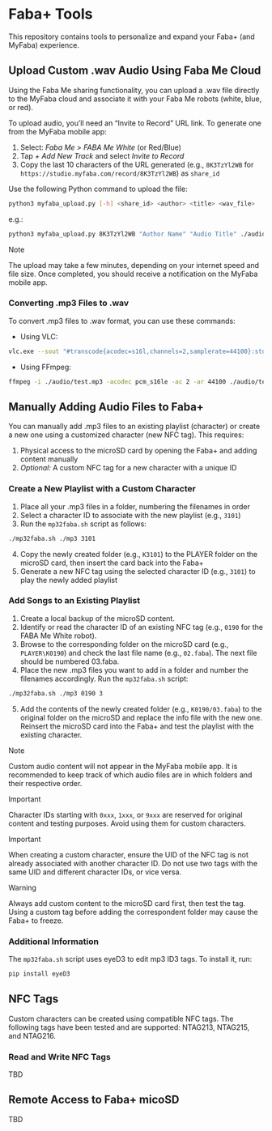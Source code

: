 # Faba+ Tools

This repository contains tools to personalize and expand your Faba+ (and MyFaba) experience.

## Upload Custom .wav Audio Using Faba Me Cloud

Using the Faba Me sharing functionality, you can upload a .wav file directly to the MyFaba cloud and associate it with your Faba Me robots (white, blue, or red).

To upload audio, you’ll need an “Invite to Record” URL link. To generate one from the MyFaba mobile app:
1. Select: _Faba Me_ > _FABA Me White_ (or Red/Blue)  
2. Tap _+ Add New Track_ and select _Invite to Record_  
3. Copy the last 10 characters of the URL generated (e.g., `8K3TzYl2WB` for `https://studio.myfaba.com/record/8K3TzYl2WB`) as `share_id`

Use the following Python command to upload the file:

```bash
python3 myfaba_upload.py [-h] <share_id> <author> <title> <wav_file>
```
e.g.:
```bash
python3 myfaba_upload.py 8K3TzYl2WB "Author Name" "Audio Title" ./audio/test.wav
```
> [!NOTE]
> The upload may take a few minutes, depending on your internet speed and file size. Once completed, you should receive a notification on the MyFaba mobile app.


### Converting .mp3 Files to .wav
To convert .mp3 files to .wav format, you can use these commands:
- Using VLC:
```bash
vlc.exe --sout "#transcode{acodec=s16l,channels=2,samplerate=44100}:std{access=file,mux=wav,dst=audio\test.wav}" audio\test.mp3
```
- Using FFmpeg:
```bash
ffmpeg -i ./audio/test.mp3 -acodec pcm_s16le -ac 2 -ar 44100 ./audio/test.wav
```

## Manually Adding Audio Files to Faba+
You can manually add .mp3 files to an existing playlist (character) or create a new one using a customized character (new NFC tag). This requires:

1. Physical access to the microSD card by opening the Faba+ and adding content manually
2. _Optional:_ A custom NFC tag for a new character with a unique ID

### Create a New Playlist with a Custom Character
1. Place all your .mp3 files in a folder, numbering the filenames in order
2. Select a character ID to associate with the new playlist (e.g., `3101`)
3. Run the `mp32faba.sh` script as follows:

```bash
./mp32faba.sh ./mp3 3101
```
4. Copy the newly created folder (e.g., `K3101`) to the PLAYER folder on the microSD card, then insert the card back into the Faba+
5. Generate a new NFC tag using the selected character ID (e.g., `3101`) to play the newly added playlist

### Add Songs to an Existing Playlist
1. Create a local backup of the microSD content.
2. Identify or read the character ID of an existing NFC tag (e.g., `0190` for the FABA Me White robot).
3. Browse to the corresponding folder on the microSD card (e.g., `PLAYER\K0190`) and check the last file name (e.g., `02.faba`). The next file should be numbered 03.faba.
4. Place the new .mp3 files you want to add in a folder and number the filenames accordingly. Run the `mp32faba.sh` script:
```bash
./mp32faba.sh ./mp3 0190 3
```
5. Add the contents of the newly created folder (e.g., `K0190/03.faba`) to the original folder on the microSD and replace the info file with the new one. Reinsert the microSD card into the Faba+ and test the playlist with the existing character.

> [!NOTE]
> Custom audio content will not appear in the MyFaba mobile app. It is recommended to keep track of which audio files are in which folders and their respective order.

> [!IMPORTANT]
> Character IDs starting with `0xxx`, `1xxx`, or `9xxx` are reserved for original content and testing purposes. Avoid using them for custom characters.

> [!IMPORTANT]
> When creating a custom character, ensure the UID of the NFC tag is not already associated with another character ID. Do not use two tags with the same UID and different character IDs, or vice versa.

> [!WARNING]
> Always add custom content to the microSD card first, then test the tag. Using a custom tag before adding the correspondent folder may cause the Faba+ to freeze.


### Additional Information
The  `mp32faba.sh` script uses eyeD3 to edit mp3 ID3 tags. To install it, run:
```bash
pip install eyeD3
```

## NFC Tags
Custom characters can be created using compatible NFC tags. The following tags have been tested and are supported: NTAG213, NTAG215, and NTAG216.

### Read and Write NFC Tags
TBD


## Remote Access to Faba+ micoSD
TBD

